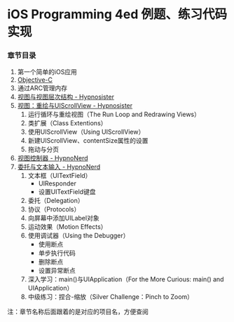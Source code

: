 # iOS Programming 4ed 例题、练习代码实现
### 章节目录
1. 第一个简单的iOS应用
2. [Objective-C](https://github.com/muyanbiao/iOS_programming_4ed_bnr/blob/master/RandomItems/readme.md)
3. 通过ARC管理内存
4. [视图与视图层次结构 - Hypnosister](https://github.com/muyanbiao/iOS_programming_4ed_bnr/blob/master/Hypnosister/readme.md)
5. [视图：重绘与UIScrollView - Hypnosister](https://github.com/muyanbiao/iOS_programming_4ed_bnr/blob/master/Hypnosister/readme.md)
	1. 运行循环与重绘视图（The Run Loop and Redrawing Views）
	2. 类扩展（Class Extentions）
	3. 使用UIScrollView（Using UIScrollView）
	4. 新建UIScrollView、contentSize属性的设置
	5. 拖动与分页
6. [视图控制器 - HypnoNerd](https://github.com/muyanbiao/iOS_programming_4ed_bnr/blob/master/HypnoNerd/readme.md)
7. [委托与文本输入 - HypnoNerd](https://github.com/muyanbiao/iOS_programming_4ed_bnr/blob/master/HypnoNerd/readme.md)
	1. 文本框（UITextField）
		* UIResponder
		* 设置UITextField键盘
	2. 委托（Delegation）
	3. 协议（Protocols）
	4. 向屏幕中添加UILabel对象
	5. 运动效果（Motion Effects）
	6. 使用调试器（Using the Debugger）
		* 使用断点
		* 单步执行代码
		* 删除断点
		* 设置异常断点
	7. 深入学习：main()与UIApplication（For the More Curious: main() and UIApplication）
	8. 中级练习：捏合-缩放（Silver Challenge：Pinch to Zoom）

注：章节名称后面跟着的是对应的项目名，方便查阅
